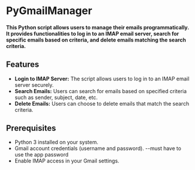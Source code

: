 # PyGmailManager
#### This Python script allows users to manage their emails programmatically. It provides functionalities to log in to an IMAP email server, search for specific emails based on criteria, and delete emails matching the search criteria.

## Features
- **Login to IMAP Server:** The script allows users to log in to an IMAP email server securely.
- **Search Emails:** Users can search for emails based on specified criteria such as sender, subject, date, etc.
- **Delete Emails:** Users can choose to delete emails that match the search criteria.

## Prerequisites
- Python 3 installed on your system.
- Gmail account credentials (username and password).
  --must have to use the app password 
- Enable IMAP access in your Gmail settings.
